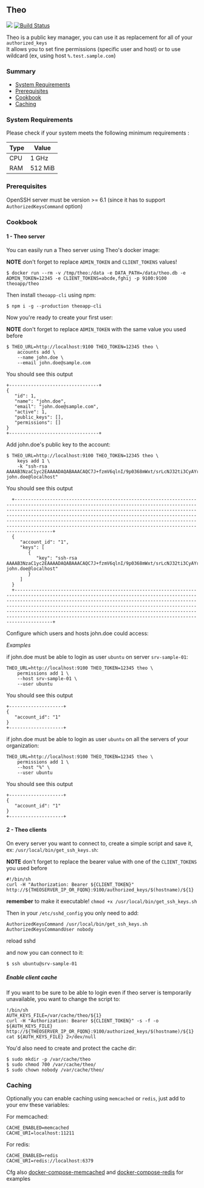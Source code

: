 ## Theo

[![](https://images.microbadger.com/badges/image/theoapp/theo.svg)](https://microbadger.com/images/theoapp/theo) 
[![Build Status](https://travis-ci.org/theoapp/theo-node.svg?branch=master)](https://travis-ci.org/theoapp/theo-node)

Theo is a public key manager, you can use it as replacement for all of your `authorized_keys`   
It allows you to set fine permissions (specific user and host) or to use wildcard (ex, using host `%.test.sample.com`) 

### Summary

- [System Requirements](#system-requirements)
- [Prerequisites](#prerequisites)
- [Cookbook](#cookbook)
- [Caching](#caching)

### System Requirements

Please check if your system meets the following minimum requirements :

| Type |  Value  |
| ---- | ------- | 
| CPU  | 1 GHz   | 
| RAM  | 512 MiB |

### Prerequisites

OpenSSH server must be version >= 6.1 (since it has to support `AuthorizedKeysCommand` option)

### Cookbook

#### 1 - Theo server

You can easily run a Theo server using Theo's docker image:

__NOTE__ don't forget to replace `ADMIN_TOKEN` and `CLIENT_TOKENS` values!

`$ docker run --rm -v /tmp/theo:/data -e DATA_PATH=/data/theo.db -e ADMIN_TOKEN=12345 -e CLIENT_TOKENS=abcde,fghij -p 9100:9100 theoapp/theo`

Then install `theoapp-cli` using npm:

`$ npm i -g --production theoapp-cli`

Now you're ready to create your first user:

__NOTE__ don't forget to replace `ADMIN_TOKEN` with the same value you used before

```
$ THEO_URL=http://localhost:9100 THEO_TOKEN=12345 theo \
    accounts add \
    --name john.doe \
    --email john.doe@sample.com
```

You should see this output

```
+---------------------------------+
{
   "id": 1,
   "name": "john.doe",
   "email": "john.doe@sample.com",
   "active": 1,
   "public_keys": [],
   "permissions": []
}
+---------------------------------+
```

Add john.doe's public key to the account:

```
$ THEO_URL=http://localhost:9100 THEO_TOKEN=12345 theo \
    keys add 1 \
    -k "ssh-rsa AAAAB3NzaC1yc2EAAAADAQABAAACAQC7J+fzmV6qlnI/9p0368mWxt/srLcNJ32ti3CyAYrSF/+XGoiZBTfOEus8ONfHKmpdUcB3WQqb8A9tCQlNIWdIVxVh/QXSd0fsgbtFxmjvptJDoyytUGGp592bXMWHpckyi77Nx2DasqhK12vYqthOt+QH68WGje5qjkg9Nsvj7YI8c2f6H4o7HUNVeeaJS+X63O9IeErt6VZI+sYOpgqCka0BmNTPNR/gARGDe788CBSynvfatUfmfLQVRhyJMMmYJsqetbxXTMPSZWjkaMQLkZ9jPcGSjBfzMEsYqqzKC5L+Op/3MwbSd5sHiCxmlD1DuY5agdf4W7/XQOvgyzJ2C347PRq7LplS03D7xUw== john.doe@localhost"
```

You should see this output

```    
  +--------------------------------------------------------------------------------------------------------------------------------------------------------------------------------------------------------------------------------------------------------------------------------------------------------------------------------------------------------------------------------------------------------------------------------------------------+
  {
     "account_id": "1",
     "keys": [
        {
           "key": "ssh-rsa AAAAB3NzaC1yc2EAAAADAQABAAACAQC7J+fzmV6qlnI/9p0368mWxt/srLcNJ32ti3CyAYrSF/+XGoiZBTfOEus8ONfHKmpdUcB3WQqb8A9tCQlNIWdIVxVh/QXSd0fsgbtFxmjvptJDoyytUGGp592bXMWHpckyi77Nx2DasqhK12vYqthOt+QH68WGje5qjkg9Nsvj7YI8c2f6H4o7HUNVeeaJS+X63O9IeErt6VZI+sYOpgqCka0BmNTPNR/gARGDe788CBSynvfatUfmfLQVRhyJMMmYJsqetbxXTMPSZWjkaMQLkZ9jPcGSjBfzMEsYqqzKC5L+Op/3MwbSd5sHiCxmlD1DuY5agdf4W7/XQOvgyzJ2C347PRq7LplS03D7xUw== john.doe@localhost"
        }
     ]
  }
  +--------------------------------------------------------------------------------------------------------------------------------------------------------------------------------------------------------------------------------------------------------------------------------------------------------------------------------------------------------------------------------------------------------------------------------------------------+
```

Configure which users and hosts john.doe could access:

_Examples_


if john.doe must be able to login as user `ubuntu` on server `srv-sample-01`:

```
THEO_URL=http://localhost:9100 THEO_TOKEN=12345 theo \
    permissions add 1 \
    --host srv-sample-01 \
    --user ubuntu
```

You should see this output

```
+--------------------+
{
   "account_id": "1"
}
+--------------------+
```

if john.doe must be able to login as user `ubuntu` on all the servers of your organization:
 
```
THEO_URL=http://localhost:9100 THEO_TOKEN=12345 theo \
    permissions add 1 \
    --host "%" \
    --user ubuntu
```

You should see this output

```
+--------------------+
{
   "account_id": "1"
}
+--------------------+
```

#### 2 - Theo clients

On every server you want to connect to, create a simple script and save it, ex: `/usr/local/bin/get_ssh_keys.sh`:

__NOTE__ don't forget to replace the bearer value with one of the `CLIENT_TOKENS` you used before

```
#!/bin/sh
curl -H "Authorization: Bearer ${CLIENT_TOKEN}" http://${THEOSERVER_IP_OR_FQDN}:9100/authorized_keys/$(hostname)/${1}
```

__remember__ to make it executable! `chmod +x /usr/local/bin/get_ssh_keys.sh` 

Then in your `/etc/sshd_config` you only need to add:

```
AuthorizedKeysCommand /usr/local/bin/get_ssh_keys.sh
AuthorizedKeysCommandUser nobody
```

reload sshd

and now you can connect to it:

`$ ssh ubuntu@srv-sample-01`

##### Enable client cache

If you want to be sure to be able to login even if theo server is temporarily unavailable, you want to change the script to:

```
!/bin/sh
AUTH_KEYS_FILE=/var/cache/theo/${1}
curl -H "Authorization: Bearer ${CLIENT_TOKEN}" -s -f -o ${AUTH_KEYS_FILE} http://${THEOSERVER_IP_OR_FQDN}:9100/authorized_keys/$(hostname)/${1}
cat ${AUTH_KEYS_FILE} 2>/dev/null
```

You'd also need to create and protect the cache dir:
```
$ sudo mkdir -p /var/cache/theo
$ sudo chmod 700 /var/cache/theo/
$ sudo chown nobody /var/cache/theo/
``` 

### Caching

Optionally you can enable caching using `memcached` or `redis`, just add to your env these variables:

For memcached:

```
CACHE_ENABLED=memcached
CACHE_URI=localhost:11211
```

For redis:
```
CACHE_ENABLED=redis
CACHE_URI=redis://localhost:6379
```

Cfg also [docker-compose-memcached](examples/docker-compose/docker-compose-memcached.yml) and [docker-compose-redis](examples/docker-compose/docker-compose-redis.yml) for examples
 
